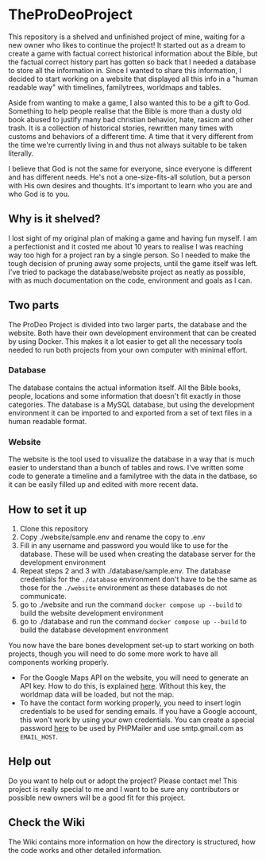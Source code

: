 # TheProDeoProject
This repository is a shelved and unfinished project of mine, waiting for a new owner who likes to continue the project! It started out as a dream to create a game with factual correct historical information about the Bible, but the factual correct history part has gotten so back that I needed a database to store all the information in. Since I wanted to share this information, I decided to start working on a website that displayed all this info in a "human readable way" with timelines, familytrees, worldmaps and tables. 

Aside from wanting to make a game, I also wanted this to be a gift to God. Something to help people realise that the Bible is more than a dusty old book abused to justify many bad christian behavior, hate, rasicm and other trash. It is a collection of historical stories, rewritten many times with customs and behaviors of a different time. A time that it very different from the time we're currently living in and thus not always suitable to be taken literally.

I believe that God is not the same for everyone, since everyone is different and has different needs. He's not a one-size-fits-all solution, but a person with His own desires and thoughts. It's important to learn who you are and who God is to you.

## Why is it shelved?
I lost sight of my original plan of making a game and having fun myself. I am a perfectionist and it costed me about 10 years to realise I was reaching way too high for a project ran by a single person. So I needed to make the tough decision of pruning away some projects, until the game itself was left. I've tried to package the database/website project as neatly as possible, with as much documentation on the code, environment and goals as I can.

## Two parts
The ProDeo Project is divided into two larger parts, the database and the website. Both have their own development environment that can be created by using Docker. This makes it a lot easier to get all the necessary tools needed to run both projects from your own computer with minimal effort.

### Database
The database contains the actual information itself. All the Bible books, people, locations and some information that doesn't fit exactly in those categories. The database is a MySQL database, but using the development environment it can be imported to and exported from a set of text files in a human readable format.

### Website
The website is the tool used to visualize the database in a way that is much easier to understand than a bunch of tables and rows. I've written some code to generate a timeline and a familytree with the data in the datbase, so it can be easily filled up and edited with more recent data.

## How to set it up
1. Clone this repository
2. Copy ./website/sample.env and rename the copy to .env
3. Fill in any username and password you would like to use for the database. These will be used when creating the database server for the development environment
4. Repeat steps 2 and 3 with ./database/sample.env. The database credentials for the `./database` environment don't have to be the same as those for the `./website` environment as these databases do not communicate.
5. go to ./website and run the command `docker compose up --build` to build the website development environment
6. go to ./database and run the command `docker compose up --build` to build the database development environment

You now have the bare bones development set-up to start working on both projects, though you will need to do some more work to have all components working properly. 
* For the Google Maps API on the website, you will need to generate an API key. How to do this, is explained [here](https://developers.google.com/maps/documentation/javascript/get-api-key). Without this key, the worldmap data will be loaded, but not the map.
* To have the contact form working properly, you need to insert login credentials to be used for sending emails. If you have a Google account, this won't work by using your own credentials. You can create a special password [here](https://myaccount.google.com/apppasswords) to be used by PHPMailer and use smtp.gmail.com as `EMAIL_HOST`.

## Help out
Do you want to help out or adopt the project? Please contact me! This project is really special to me and I want to be sure any contributors or possible new owners will be a good fit for this project.

## Check the Wiki
The Wiki contains more information on how the directory is structured, how the code works and other detailed information.
